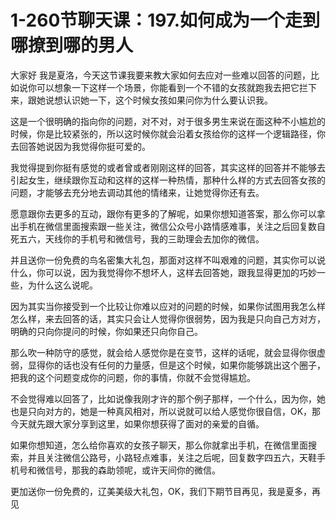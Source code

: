 # 1-260节聊天课：197.如何成为一个走到哪撩到哪的男人

大家好 我是夏洛，今天这节课我要来教大家如何去应对一些难以回答的问题，比如说你可以想象一下这样一个场景，你能看到一个不错的女孩就跑我去把它拦下来，跟她说想认识她一下，这个时候女孩如果问你为什么要认识我。

这是一个很明确的指向你的问题，对不对，对于很多男生来说在面这种不小尴尬的时候，你是比较紧张的，所以这时候你就会沿着女孩给你的这样一个逻辑路径，你去回答她说因为我觉得你挺可爱的。

我觉得提到你挺有感觉的或者曾或者刚刚这样的回答，其实这样的回答并不能够去引起女生，继续跟你互动和这样的这样一种热情，那种什么样的方式去回答女孩的问题，才能够去充分地去调动其他的情绪来，让她觉得你还有去。

愿意跟你去更多的互动，跟你有更多的了解呢，如果你想知道答案，那么你可以拿出手机在微信里面搜索跟一些关注，微信公众号小路情感难事，关注之后回复数自死五六，天线你的手机号和微信号，我的三助理会去加你的微信。

并且送你一份免费的鸟名密集大礼包，那面对这样不叫艰难的问题，其实你可以说什么，你可以说，因为我觉得你不想坏人，这样去回答她，跟我显得更加的巧妙一些，为什么这么说呢。

因为其实当你接受到一个比较让你难以应对的问题的时候，如果你试图用我怎么样怎么样，来去回答的话，其实只会让人觉得你很弱势，因为我是只向自己方对方，明确的只向你提问的时候，你如果还只向你自己。

那么吹一种防守的感觉，就会给人感觉你是在变节，这样的话呢，就会显得你很虚弱，显得你的话也没有任何的力量感，但是这个时候，如果你能够跳出这个圈子，把我的这个问题变成你的问题，你的事情，你就不会觉得尴尬。

不会觉得难以回答了，比如说像我刚才许的那个例子那样，一个什么，因为你，她也是只向对方的，她是一种真风相对，所以说就可以给人感觉你很自信，OK，那今天就先跟大家分享到这里，如果你想获得了面对的亲爱的自循。

如果你想知道，怎么给你喜欢的女孩子聊天，那么你就拿出手机，在微信里面搜索，并且关注微信公路号，小路轻点难事，关注之后呢，回复数字四五六，天鞋手机号和微信号，那我的森助领呢，或许天间你的微信。

更加送你一份免费的，辽美美级大礼包，OK，我们下期节目再见，我是夏多，再见
